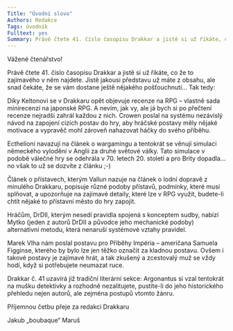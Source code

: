 ```yaml
---
Title: "Úvodní slovo"
Authors: Redakce
Tags: úvodník
Fulltext: yes
Summary: Právě čtete 41. číslo časopisu Drakkar a jistě si už říkáte, co že to zajímavého v něm najdete.
---
```

Vážené čtenářstvo!

Právě čtete 41. číslo časopisu Drakkar a jistě si
už říkáte, co že to zajímavého v něm najdete.
Jistě jakousi představu už máte z obsahu, ale
snad čekáte, že se vám dostane ještě nějakého
pošťouchnutí... Tak tedy:

Díky Keltonovi se v Drakkaru opět objevuje
recenze na RPG – vlastně sada minirecenzí na
japonské RPG. A nevím, jak vy, ale já bych si po
přečtení recenze nejradši zahrál každou z nich.
Crowen poslal na systému nezávislý návod
na zapojení cizích postav do hry, aby hráčské
postavy měly nějaké motivace a vypravěč mohl
zároveň nahazovat háčky do svého příběhu.

Ecthelioni navazují na článek o wargamingu
a tentokrát se věnují simulaci německého
vylodění v Anglii za druhé světové války. Tato simulace
v podobě válečné hry se odehrála v 70.
letech 20. století a pro Brity dopadla... no však
to už se dozvíte z článku ;-)

Článek o přístavech, kterým Vallun nazuje
na článek o lodní dopravě z minulého Drakkaru,
popisuje různé podoby přístavů, podmínky,
které musí splňovat, a upozorňuje na zajímavé
detaily, které lze v RPG využít, budete-li chtít nějaké
to přístavní město do hry zapojit.

Hráčům, DrDII, kterým nesedí pravidla
spojená s konceptem sudby, nabízí Mytko (jeden
z autorů DrDII a původce jeho mechanické
podoby) alternativní metodu, která nenaruší
systémové vztahy pravidel.

Marek Vlha nám poslal postavu pro Příběhy
Impéria – američana Samuela Figginse,
kterého by bylo lze jen těžko označit za kladnou
postavu. Ovšem i takové postavy je zajímavé
hrát, a tak zkušený a zcestovalý muž se vždy
hodí, když si potřebujete neumazat ruce.

Drakkar č. 41 uzavírá již tradiční literární
sekce: Argonantus si vzal tentokrát na mušku
detektivky a rozhodně nezalitujete, pustíte-li do
jeho historického přehledu nejen autorů, ale zejména
postupů vtomto žánru.

Příjemnou četbu přeje za redakci Drakkaru

<div class="signature">
Jakub „boubaque“ Maruš
</div>